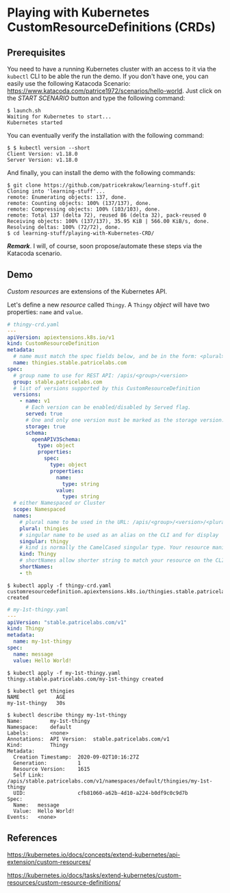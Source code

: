 # Playing with Kubernetes CustomResourceDefinitions (CRDs)

## Prerequisites

You need to have a running Kubernetes cluster with an access to it via the `kubectl` CLI to be able the run the demo. If you don't have one, you can easily use the following Katacoda Scenario: <https://www.katacoda.com/patrice1972/scenarios/hello-world>. Just click on the _START SCENARIO_ button and type the following command:

```text
$ launch.sh
Waiting for Kubernetes to start...
Kubernetes started
```

You can eventually verify the installation with the following command:

```text
$ $ kubectl version --short
Client Version: v1.18.0
Server Version: v1.18.0
```

And finally, you can install the demo with the following commands:

```text
$ git clone https://github.com/patricekrakow/learning-stuff.git
Cloning into 'learning-stuff'...
remote: Enumerating objects: 137, done.
remote: Counting objects: 100% (137/137), done.
remote: Compressing objects: 100% (103/103), done.
remote: Total 137 (delta 72), reused 86 (delta 32), pack-reused 0
Receiving objects: 100% (137/137), 35.95 KiB | 566.00 KiB/s, done.
Resolving deltas: 100% (72/72), done.
$ cd learning-stuff/playing-with-Kubernetes-CRD/
```

**_Remark_**. I will, of course, soon propose/automate these steps via the Katacoda scenario.

## Demo

_Custom resources_ are extensions of the Kubernetes API.

Let's define a new _resource_ called `Thingy`. A `Thingy` _object_ will have two properties: `name` and `value`.

```yaml
# thingy-crd.yaml
---
apiVersion: apiextensions.k8s.io/v1
kind: CustomResourceDefinition
metadata:
  # name must match the spec fields below, and be in the form: <plural>.<group>
  name: thingies.stable.patricelabs.com
spec:
  # group name to use for REST API: /apis/<group>/<version>
  group: stable.patricelabs.com
  # list of versions supported by this CustomResourceDefinition
  versions:
    - name: v1
      # Each version can be enabled/disabled by Served flag.
      served: true
      # One and only one version must be marked as the storage version.
      storage: true
      schema:
        openAPIV3Schema:
          type: object
          properties:
            spec:
              type: object
              properties:
                name:
                  type: string
                value:
                  type: string
  # either Namespaced or Cluster
  scope: Namespaced
  names:
    # plural name to be used in the URL: /apis/<group>/<version>/<plural>
    plural: thingies
    # singular name to be used as an alias on the CLI and for display
    singular: thingy
    # kind is normally the CamelCased singular type. Your resource manifests use this.
    kind: Thingy
    # shortNames allow shorter string to match your resource on the CLI
    shortNames:
    - th

```

```text
$ kubectl apply -f thingy-crd.yaml
customresourcedefinition.apiextensions.k8s.io/thingies.stable.patricelabs.com created
```

```yaml
# my-1st-thingy.yaml
---
apiVersion: "stable.patricelabs.com/v1"
kind: Thingy
metadata:
  name: my-1st-thingy
spec:
  name: message
  value: Hello World!
```

```text
$ kubectl apply -f my-1st-thingy.yaml
thingy.stable.patricelabs.com/my-1st-thingy created
```

```text
$ kubectl get thingies
NAME            AGE
my-1st-thingy   30s
```

```text
$ kubectl describe thingy my-1st-thingy
Name:         my-1st-thingy
Namespace:    default
Labels:       <none>
Annotations:  API Version:  stable.patricelabs.com/v1
Kind:         Thingy
Metadata:
  Creation Timestamp:  2020-09-02T10:16:27Z
  Generation:          1
  Resource Version:    1615
  Self Link:           /apis/stable.patricelabs.com/v1/namespaces/default/thingies/my-1st-thingy
  UID:                 cfb81060-a62b-4d10-a224-b0df9c0c9d7b
Spec:
  Name:   message
  Value:  Hello World!
Events:   <none>
```

## References

<https://kubernetes.io/docs/concepts/extend-kubernetes/api-extension/custom-resources/>

<https://kubernetes.io/docs/tasks/extend-kubernetes/custom-resources/custom-resource-definitions/>
